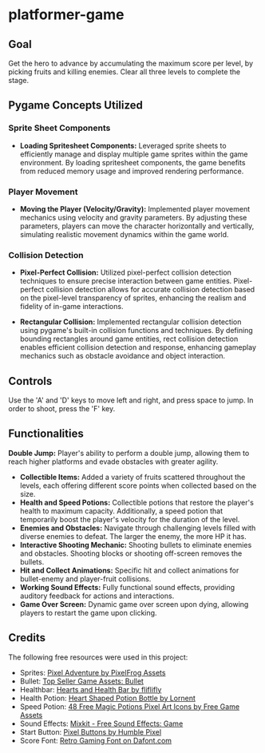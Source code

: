 # platformer-game

## Goal

Get the hero to advance by accumulating the maximum score per level, by picking fruits and killing enemies. Clear all three levels to complete the stage.

## Pygame Concepts Utilized

### Sprite Sheet Components
- **Loading Spritesheet Components:** Leveraged sprite sheets to efficiently manage and display multiple game sprites within the game environment. By loading spritesheet components, the game benefits from reduced memory usage and improved rendering performance.

### Player Movement
- **Moving the Player (Velocity/Gravity):** Implemented player movement mechanics using velocity and gravity parameters. By adjusting these parameters, players can move the character horizontally and vertically, simulating realistic movement dynamics within the game world.

### Collision Detection
- **Pixel-Perfect Collision:** Utilized pixel-perfect collision detection techniques to ensure precise interaction between game entities. Pixel-perfect collision detection allows for accurate collision detection based on the pixel-level transparency of sprites, enhancing the realism and fidelity of in-game interactions.

- **Rectangular Collision:** Implemented rectangular collision detection using pygame's built-in collision functions and techniques. By defining bounding rectangles around game entities, rect collision detection enables efficient collision detection and response, enhancing gameplay mechanics such as obstacle avoidance and object interaction.

## Controls

Use the 'A' and 'D' keys to move left and right, and press space to jump. In order to shoot, press the 'F' key.

## Functionalities

**Double Jump:** Player's ability to perform a double jump, allowing them to reach higher platforms and evade obstacles with greater agility.
- **Collectible Items:** Added a variety of fruits scattered throughout the levels, each offering different score points when collected based on the size.
- **Health and Speed Potions:** Collectible potions that restore the player's health to maximum capacity. Additionally, a speed potion that temporarily boost the player's velocity for the duration of the level.
- **Enemies and Obstacles:** Navigate through challenging levels filled with diverse enemies to defeat. The larger the enemy, the more HP it has.
- **Interactive Shooting Mechanic:** Shooting bullets to eliminate enemies and obstacles. Shooting blocks or shooting off-screen removes the bullets.
- **Hit and Collect Animations:** Specific hit and collect animations for bullet-enemy and player-fruit collisions.
- **Working Sound Effects:** Fully functional sound effects, providing auditory feedback for actions and interactions.
- **Game Over Screen:** Dynamic game over screen upon dying, allowing players to restart the game upon clicking.


## Credits

The following free resources were used in this project:

- Sprites: [Pixel Adventure by PixelFrog Assets](https://pixelfrog-assets.itch.io/pixel-adventure-1)
- Bullet: [Top Seller Game Assets: Bullet](https://itch.io/game-assets/top-sellers/tag-bullet)
- Healthbar: [Hearts and Health Bar by fliflifly](https://fliflifly.itch.io/hearts-and-health-bar?download%20health%20bar%20health%20bar)
- Health Potion: [Heart Shaped Potion Bottle by Lornent](https://lornent.itch.io/heart-shaped-potion-bottle)
- Speed Potion: [48 Free Magic Potions Pixel Art Icons by Free Game Assets](https://free-game-assets.itch.io/48-free-magic-potions-pixel-art-icons?download)
- Sound Effects: [Mixkit - Free Sound Effects: Game](https://mixkit.co/free-sound-effects/game/)
- Start Button: [Pixel Buttons by Humble Pixel](https://humblepixel.itch.io/pixel-buttons)
- Score Font: [Retro Gaming Font on Dafont.com](https://www.dafont.com/retro-gaming.font)





